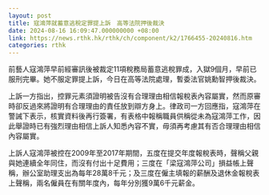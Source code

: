 ```yaml
---
layout: post
title: 寇鴻萍就蓄意逃稅定罪提上訴　高等法院押後裁決
date: 2024-08-16 16:09:47.000000000 +08:00
link: https://news.rthk.hk/rthk/ch/component/k2/1766455-20240816.htm
categories: rthk
---
```


前藝人寇鴻萍早前經審訊後被裁定11項稅務局蓄意逃稅罪成，入獄9個月，早前已服刑完畢。她不服定罪提上訴，今日在高等法院處理，暫委法官姚勳智押後裁決。

上訴一方指出，控罪元素須證明被告沒有合理理由相信報稅表內容屬實，然而原審時卻反過來將證明有合理理由的責任放到辯方身上。律政司一方回應指，寇鴻萍在警誡下表示，核實資料後再行簽署，有表格中報稱職員供稱從未為寇鴻萍工作，因此舉證時已有強烈理由相信上訴人知悉內容不實，毋須再考慮其有否合理理由相信內容屬實。

上訴人寇鴻萍被控在2009年至2017年期間，五度在提交年度報稅表時，聲稱父親與她連續全年同住，而沒有付出十足費用；三度在「梁寇鴻萍公司」損益帳上聲稱，辦公室助理支出為每年28萬8千元；及三度在僱主填報的薪酬及退休金報稅表上聲稱，兩名僱員在有關年度內，每年分別獲9萬6千元薪金。
